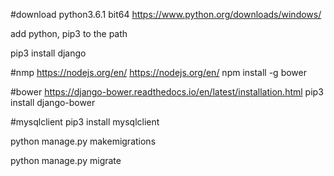 #download python3.6.1 bit64
https://www.python.org/downloads/windows/

add python, pip3 to the path

pip3 install django

#nmp https://nodejs.org/en/
https://nodejs.org/en/
npm install -g bower

#bower https://django-bower.readthedocs.io/en/latest/installation.html
pip3 install django-bower

#mysqlclient
pip3 install mysqlclient

python manage.py makemigrations

python manage.py migrate